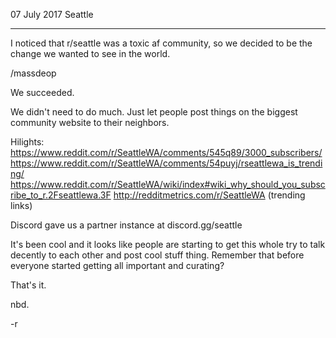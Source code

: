 07 July 2017 Seattle

---

I noticed that r/seattle was a toxic af community, so we decided to be the change we wanted to see in the world.

/massdeop

We succeeded.

We didn't need to do much.  Just let people post things on the biggest community website to their neighbors.

Hilights:
https://www.reddit.com/r/SeattleWA/comments/545q89/3000_subscribers/
https://www.reddit.com/r/SeattleWA/comments/54puyj/rseattlewa_is_trending/
https://www.reddit.com/r/SeattleWA/wiki/index#wiki_why_should_you_subscribe_to_r.2Fseattlewa.3F
http://redditmetrics.com/r/SeattleWA (trending links)

Discord gave us a partner instance at discord.gg/seattle

It's been cool and it looks like people are starting to get this whole try to talk decently to each other and post cool stuff thing.  Remember that before everyone started getting all important and curating?

That's it. 

nbd.

-r

